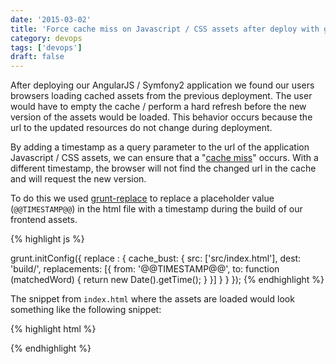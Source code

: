 ```yaml
---
date: '2015-03-02'
title: 'Force cache miss on Javascript / CSS assets after deploy with grunt-replace'
category: devops
tags: ['devops']
draft: false
---
```


After deploying our AngularJS / Symfony2 application we found our users browsers loading cached assets from the previous deployment. The user would have to empty the cache / perform a hard refresh before the new version of the assets would be loaded. This behavior occurs because the url to the updated resources do not change during deployment.

By adding a timestamp as a query parameter to the url of the application Javascript / CSS assets, we can ensure that a "[cache miss](http://stackoverflow.com/questions/18559342/what-is-a-cache-hit-and-a-cache-miss-why-context-switching-would-cause-cache-mi)" occurs. With a different timestamp, the browser will not find the changed url in the cache and will request the new version.

To do this we used [grunt-replace](https://github.com/outaTiME/grunt-replace) to replace a placeholder value (`@@TIMESTAMP@@`) in the html file with a timestamp during the build of our frontend assets.

{% highlight js %}

grunt.initConfig({
replace : {
cache_bust: {
src: ['src/index.html'],
dest: 'build/',
replacements: [{
from: '@@TIMESTAMP@@',
to: function (matchedWord) {
return new Date().getTime();
}
}]
}
}
});
{% endhighlight %}

The snippet from `index.html` where the assets are loaded would look something like the following snippet:

{% highlight html %}

<head>
    <!-- Load document styling -->
    <link rel="stylesheet" type="text/css" href="/css/vendor.css?v=@@TIMESTAMP@@">
    <link rel="stylesheet" type="text/css" href="/css/f.css?v=@@TIMESTAMP@@">
    <script type="text/javascript" src="/js/vendor.js?v=@@TIMESTAMP@@"></script>
    <script type="text/javascript" src="/js/f.js?v=@@TIMESTAMP@@"></script>
</head>
{% endhighlight %}
